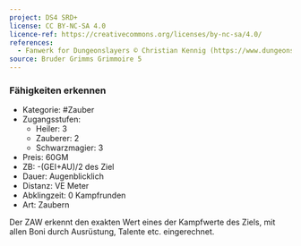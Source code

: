 ```yaml
---
project: DS4 SRD+
license: CC BY-NC-SA 4.0
licence-ref: https://creativecommons.org/licenses/by-nc-sa/4.0/
references: 
  - Fanwerk for Dungeonslayers © Christian Kennig (https://www.dungeonslayers.net/)
source: Bruder Grimms Grimmoire 5
---
```


### Fähigkeiten erkennen

- Kategorie: #Zauber
- Zugangsstufen:
  - Heiler: 3
  - Zauberer: 2
  - Schwarzmagier: 3
- Preis: 60GM
- ZB: -(GEI+AU)/2 des Ziel
- Dauer: Augenblicklich
- Distanz: VE Meter
- Abklingzeit: 0 Kampfrunden
- Art: Zaubern

Der ZAW erkennt den exakten Wert eines der Kampfwerte des Ziels, mit allen Boni durch Ausrüstung, Talente etc. eingerechnet.

